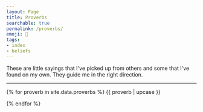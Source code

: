 ```yaml
---
layout: Page
title: Proverbs
searchable: true
permalink: /proverbs/
emoji: 💭
tags:
- index
- beliefs
---
```


These are little sayings that I've picked up from others and some that I've found on my own.
They guide me in the right direction.

---

{% for proverb in site.data.proverbs %}
{{ proverb | upcase }}

{% endfor %}
